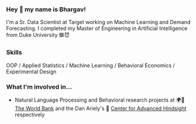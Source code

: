 ### Hey 👋 my name is Bhargav!

I'm a Sr. Data Scientist at Target working on Machine Learning and Demand Forecasting. I completed my Master of Engineering in Artificial Intelligence from Duke University 🟦😈

### Skills
OOP / Applied Statistics / Machine Learning / Behavioral Economics / Experimental Design

### What I'm involved in...

- Natural Language Processing and Behavioral research projects at 🌍🏦 [The World Bank](http://users.nber.org/~dlchen/papers/SouthAsiaRegion_60min.pdf) and the Dan Ariely's 👥 [Center for Advanced Hindsight](https://advanced-hindsight.com/government-research/) respectively

